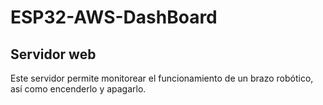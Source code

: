 # ESP32-AWS-DashBoard

## Servidor web 

Este servidor permite monitorear el funcionamiento de un brazo robótico, así como encenderlo y apagarlo.

